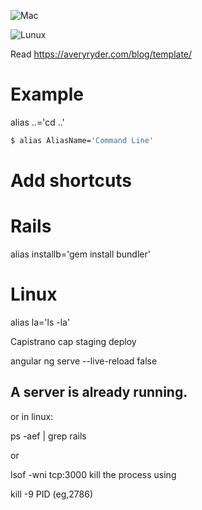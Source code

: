 ![Mac](https://s4827.pcdn.co/wp-content/uploads/2011/11/Apple-Rainbow-Logo.png)

![Lunux](http://pngimg.com/uploads/linux/linux_PNG9.png)



Read
https://averyryder.com/blog/template/

# Example
alias ..='cd ..'


```bash
$ alias AliasName='Command Line'
```




Add shortcuts
============================

# Rails 
alias installb='gem install bundler'


# Linux
alias la='ls -la'


Capistrano
cap staging deploy


angular
ng serve --live-reload false



## A server is already running.

or in linux:

ps -aef | grep rails

or

lsof -wni tcp:3000
kill the process using

kill -9 PID (eg,2786)

